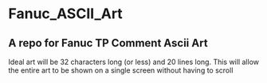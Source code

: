 # Fanuc_ASCII_Art
## A repo for Fanuc TP Comment Ascii Art
Ideal art will be 32 characters long (or less) and 20 lines long. This will allow the entire art to be shown on a single screen without having to scroll

